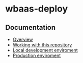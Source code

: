 # wbaas-deploy

## Documentation
- [Overview](topics/overview.md)
- [Working with this repository](topics/working-with-this-repo.md)
- [Local development enviroment](topics/Local-dev-env.md)
- [Production enviroment](topics/prod-env.md)